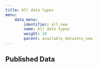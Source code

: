 ```yaml
---
title: All data types
menu:
    data_menu:
        identifier: all_new
        name: All data types
        weight: 10
        parent: available_datasets_new
---
```

## Published Data
